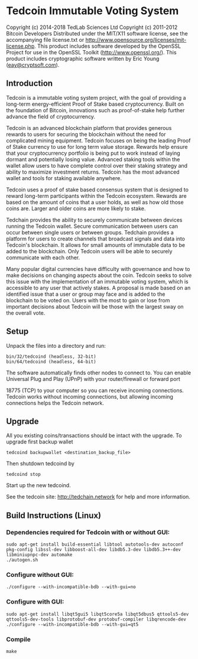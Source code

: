 # Tedcoin Immutable Voting System

Copyright (c) 2014-2018 TedLab Sciences Ltd
Copyright (c) 2011-2012 Bitcoin Developers
Distributed under the MIT/X11 software license, see the accompanying file license.txt or http://www.opensource.org/licenses/mit-license.php. This product includes software developed by the OpenSSL Project for use in the OpenSSL Toolkit (http://www.openssl.org/).  This product includes cryptographic software written by Eric Young (eay@cryptsoft.com).


Introduction
------------
Tedcoin is a immutable voting system project, with the goal of providing a long-term energy-efficient Proof of Stake based cryptocurrency. Built on the foundation of Bitcoin, innovations such as proof-of-stake help further advance the field of cryptocurrency.

Tedcoin is an advanced blockchain platform that provides generous rewards to users for securing the blockchain without the need for complicated mining equipment. Tedcoin focuses on being the leading Proof of Stake currency to use for long term value storage. Rewards help ensure that your cryptocurrency portfolio is being put to work instead of laying dormant and potentially losing value. Advanced staking tools within the wallet allow users to have complete control over their staking strategy and ability to maximize investment returns. Tedcoin has the most advanced wallet and tools for staking available anywhere.

Tedcoin uses a proof of stake based consensus system that is designed to reward long-term participants within the Tedcoin ecosystem. Rewards are based on the amount of coins that a user holds, as well as how old those coins are. Larger and older coins are more likely to stake.

Tedchain provides the ability to securely communicate between devices running the Tedcoin wallet. Secure communication between users can occur between single users or between groups. Tedchain provides a platform for users to create channels that broadcast signals and data into Tedcoin's blockchain. It allows for small amounts of immutable data to be added to the blockchain. Only Tedcoin users will be able to securely communicate with each other.

Many popular digital currencies have difficulty with governance and how to make decisions on changing aspects about the coin. Tedcoin seeks to solve this issue with the implementation of an immutable voting system, which is accessible to any user that actively stakes. A proposal is made based on an identified issue that a user or group may face and is added to the blockchain to be voted on. Users with the most to gain or lose from important decisions about Tedcoin will be those with the largest sway on the overall vote.

Setup
-----
Unpack the files into a directory and run:

	bin/32/tedcoind (headless, 32-bit)
	bin/64/tedcoind (headless, 64-bit)

The software automatically finds other nodes to connect to.  You can enable Universal Plug and Play (UPnP) with your router/firewall or forward port 

18775 (TCP) to your computer so you can receive incoming connections. Tedcoin works without incoming connections, but allowing incoming connections helps the Tedcoin network.

Upgrade
-------
All you existing coins/transactions should be intact with the upgrade.
To upgrade first backup wallet

	tedcoind backupwallet <destination_backup_file>

Then shutdown tedcoind by
	
	tedcoind stop

Start up the new tedcoind.

See the tedcoin site:  http://tedchain.network for help and more information.

Build Instructions (Linux)
--------------------------
### Dependencies required for Tedcoin with or without GUI:

	sudo apt-get install build-essential libtool autotools-dev autoconf pkg-config libssl-dev libboost-all-dev libdb5.3-dev libdb5.3++-dev libminiupnpc-dev automake
	./autogen.sh

### Configure without GUI:

	./configure --with-incompatible-bdb --with-gui=no

### Configure with GUI:

	sudo apt-get install libqt5gui5 libqt5core5a libqt5dbus5 qttools5-dev qttools5-dev-tools libprotobuf-dev protobuf-compiler libqrencode-dev
	./configure --with-incompatible-bdb --with-gui=qt5

### Compile
	make